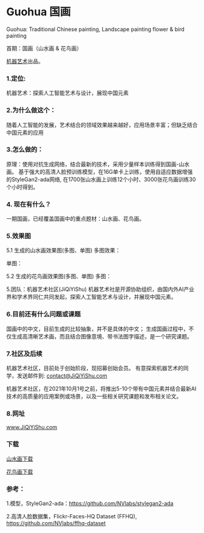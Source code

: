 # Guohua 国画
Guohua: Traditional Chinese painting,  Landscape painting flower &amp; bird painting

首期：国画（山水画 & 花鸟画）

<a href='https://www.JiQiYiShu.com'>机器艺术</a>出品。
### 1.定位: 
机器艺术：探索人工智能艺术与设计，展现中国元素

### 2.为什么做这个：
随着人工智能的发展，艺术结合的领域效果越来越好，应用场景丰富；但缺乏结合中国元素的应用

### 3.怎么做的：
原理：使用对抗生成网络，结合最新的技术，采用少量样本训练得到国画-山水画。
基于强大的高清人脸预训练模型，在16G单卡上训练，使用自适应数据增强的StyleGan2-ada网络, 在1700张山水画上训练12个小时、3000张花鸟画训练30个小时得到。

### 4. 现在有什么？
一期国画，已经覆盖国画中的重点题材：山水画、花鸟画。

### 5.效果图
5.1 生成的山水画效果图(多图、单图)
多图效果：

单图：


5.2 生成的花鸟画效果图(多图、单图)
多图：


5.团队：机器艺术社区(JiQiYiShu)
机器艺术社是开源协助组织，由国内外AI产业界和学术界同仁共同发起，探索人工智能艺术与设计，并展现中国元素。


### 6.目前还有什么问题或课题
国画中的中文，目前生成的比较抽象，并不是具体的中文；
生成国画过程中，不仅生成高清晰艺术画，而且结合图像意境、带书法图字描述，是一个研究课题。


### 7.社区及后续
机器艺术社区，目前处于创始阶段，现招募创始会员。
有意探索机器艺术的同学，发送邮件到: contact@JiQiYiShu.com

机器艺术社区，在2021年10月1号之前，将推出5-10个带有中国元素并结合最新AI技术的高质量的应用案例或场景，以及一些相关研究课题和发布相关论文。

### 8.网址
www.JiQiYiShu.com

### 下载
<a href=''>山水画下载</a>

<a href=''>花鸟画下载</a> 


###  参考：
1.模型，StyleGan2-ada：https://github.com/NVlabs/stylegan2-ada

2.高清人脸数据集，Flickr-Faces-HQ Dataset (FFHQ), https://github.com/NVlabs/ffhq-dataset


